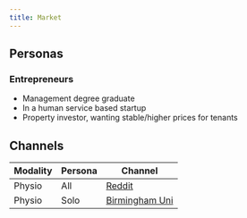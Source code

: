 ```yaml
---
title: Market
---
```


## Personas

### Entrepreneurs

- Management degree graduate
- In a human service based startup
- Property investor, wanting stable/higher prices for tenants

## Channels

| Modality | Persona | Channel                                                                                                        |
| -------- | ------- | -------------------------------------------------------------------------------------------------------------- |
| Physio   | All     | [Reddit](https://www.reddit.com/r/physiotherapy/)                                                              |
| Physio   | Solo    | [Birmingham Uni](https://www.birmingham.ac.uk/schools/sport-exercise/our-students/physiotherapy-profiles.aspx) |
